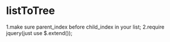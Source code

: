 listToTree
==========
1.make sure parent_index before child_index in your list;
2.require jquery(just use $.extend());
